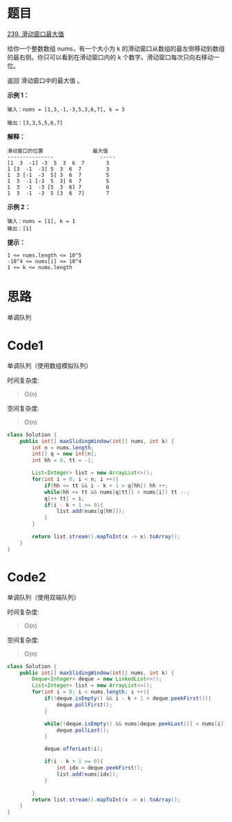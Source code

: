 # 题目
[239. 滑动窗口最大值](https://leetcode.cn/problems/sliding-window-maximum/description/)

给你一个整数数组 nums，有一个大小为 k 的滑动窗口从数组的最左侧移动到数组的最右侧。你只可以看到在滑动窗口内的 k 个数字。滑动窗口每次只向右移动一位。

返回 滑动窗口中的最大值 。


**示例 1：**

``` 
输入：nums = [1,3,-1,-3,5,3,6,7], k = 3

输出：[3,3,5,5,6,7]
```

**解释：**
``` 
滑动窗口的位置                最大值
---------------               -----
[1  3  -1] -3  5  3  6  7       3
1 [3  -1  -3] 5  3  6  7        3
1  3 [-1  -3  5] 3  6  7        5
1  3  -1 [-3  5  3] 6  7        5
1  3  -1  -3 [5  3  6] 7        6
1  3  -1  -3  5 [3  6  7]       7
```

**示例 2：**

``` 
输入：nums = [1], k = 1
输出：[1]
```

**提示：**

``` 
1 <= nums.length <= 10^5
-10^4 <= nums[i] <= 10^4
1 <= k <= nums.length
```


# 思路
单调队列

# Code1
单调队列（使用数组模拟队列）

时间复杂度:
>O(n)

空间复杂度:
> O(n)

```java
class Solution {
    public int[] maxSlidingWindow(int[] nums, int k) {
        int n = nums.length;
        int[] q = new int[n];
        int hh = 0, tt = -1;

        List<Integer> list = new ArrayList<>();
        for(int i = 0; i < n; i ++){
            if(hh <= tt && i - k + 1 > q[hh]) hh ++;
            while(hh <= tt && nums[q[tt]] < nums[i]) tt --;
            q[++ tt] = i;
            if(i - k + 1 >= 0){
                list.add(nums[q[hh]]);
            }
        }

        return list.stream().mapToInt(x -> x).toArray();
    }
}
```

# Code2
单调队列（使用双端队列）

时间复杂度:
>O(n)

空间复杂度:
> O(n)

```java
class Solution {
    public int[] maxSlidingWindow(int[] nums, int k) {
        Deque<Integer> deque = new LinkedList<>();
        List<Integer> list = new ArrayList<>();
        for(int i = 0; i < nums.length; i ++){
            if(!deque.isEmpty() && i - k + 1 > deque.peekFirst()){
                deque.pollFirst();
            }

            while(!deque.isEmpty() && nums[deque.peekLast()] < nums[i]){
                deque.pollLast();
            }

            deque.offerLast(i);

            if(i - k + 1 >= 0){
                int idx = deque.peekFirst();
                list.add(nums[idx]);
            }

        }
        return list.stream().mapToInt(x -> x).toArray();
    }
}
```